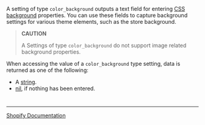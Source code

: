 A setting of type `color_background` outputs a text field for entering [CSS background](https://developer.mozilla.org/en-US/docs/Web/CSS/background) properties. You can use these fields to capture background settings for various theme elements, such as the store background.

> **CAUTION**
>
> A Settings of type `color_background` do not support image related background properties.

When accessing the value of a `color_background` type setting, data is returned as one of the following:

- A [string](https://shopify.dev/api/liquid/basics/types#string).
- [nil](https://shopify.dev/api/liquid/basics/types#nil), if nothing has been entered.

#

---

[Shopify Documentation](https://shopify.dev/themes/architecture/settings/input-settings#color_background)
